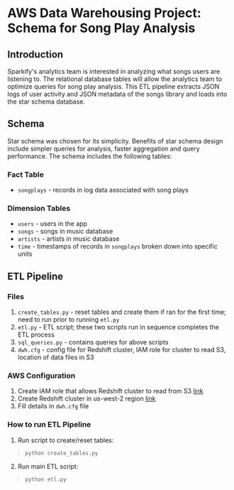 # AWS Data Warehousing Project: Schema for Song Play Analysis

## Introduction
Sparkify's analytics team is interested in analyzing what songs users are listening to. The relational database tables will allow the analytics team to optimize queries for song play analysis. This ETL pipeline extracts JSON logs of user activity and JSON metadata of the songs library and loads into the star schema database.

## Schema
Star schema was chosen for its simplicity. Benefits of star schema design include simpler queries for analysis, faster aggregation and query performance. The schema includes the following tables:

### Fact Table
* `songplays` - records in log data associated with song plays

### Dimension Tables
* `users` - users in the app
* `songs` - songs in music database
* `artists` - artists in music database
* `time` - timestamps of records in `songplays` broken down into specific units

## ETL Pipeline

### Files
1. `create_tables.py` - reset tables and create them if ran for the first time; need to run prior to running `etl.py`
2. `etl.py` - ETL script; these two scripts run in sequence completes the ETL process
3. `sql_queries.py` - contains queries for above scripts
4. `dwh.cfg` - config file for Redshift cluster, IAM role for cluster to read S3, location of data files in S3

### AWS Configuration
1. Create IAM role that allows Redshift cluster to read from S3 [link](https://docs.aws.amazon.com/IAM/latest/UserGuide/id_roles_create_for-service.html)
2. Create Redshift cluster in us-west-2 region [link](https://docs.aws.amazon.com/redshift/latest/gsg/rs-gsg-launch-sample-cluster.html)
3. Fill details in `dwh.cfg` file

### How to run ETL Pipeline
1. Run script to create/reset tables:
> `python create_tables.py`<br/>
2. Run main ETL script:
> `python etl.py`
